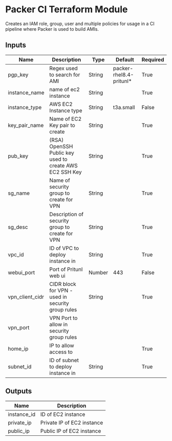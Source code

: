 # Packer CI Terraform Module

Creates an IAM role, group, user and multiple policies for usage in a CI pipeline where Packer is used to build AMIs.

## Inputs
|Name|Description|Type   |Default|Required   |
|---|---|---|---|---|
|pgp_key|Regex used to search for AMI   |String   |packer-rhel8.4-pritunl*   |True   |
|instance_name   |name of ec2 instance   |String   |   |True   |
|instance_type   |AWS EC2 Instance type   |String   |t3a.small   |False   |
|key_pair_name   |Name of EC2 Key pair to create   |String   |   |True   |
|pub_key|(RSA) OpenSSH Public key used to create AWS EC2 SSH Key   |String   |   |True   |
|sg_name|Name of security group to create for VPN   |String   |   |True   |
|sg_desc|Description of security group to create for VPN   |String  |   |True   |
|vpc_id|ID of VPC to deploy instance in   |String   |   |True  |
|webui_port|Port of Pritunl web ui   |Number   |443  |False   |
|vpn_client_cidr|CIDR block for VPN - used in security group rules   |String   |   |True   |
|vpn_port|VPN Port to allow in security group rules   |   |   |   |
|home_ip|IP to allow access to    |   |   |True   |
|subnet_id|ID of subnet to deploy instance in   |String   |   |True   |

## Outputs
|Name|Description   |
|---|---|
|instance_id   |ID of EC2 instance|
|private_ip|Private IP of EC2 instance| 
|public_ip|Public IP of EC2 instance|